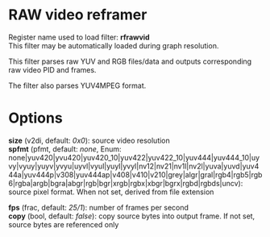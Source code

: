 <!-- automatically generated - do not edit, patch gpac/applications/gpac/gpac.c -->

# RAW video reframer  
  
Register name used to load filter: __rfrawvid__  
This filter may be automatically loaded during graph resolution.  
  
This filter parses raw YUV and RGB files/data and outputs corresponding raw video PID and frames.  
  
The filter also parses YUV4MPEG format.  
  

# Options    
  
<a id="size">__size__</a> (v2di, default: _0x0_): source video resolution  
<a id="spfmt">__spfmt__</a> (pfmt, default: _none_, Enum: none|yuv420|yvu420|yuv420_10|yuv422|yuv422_10|yuv444|yuv444_10|uyvy|vyuy|yuyv|yvyu|uyvl|vyul|yuyl|yvyl|nv12|nv21|nv1l|nv2l|yuva|yuvd|yuv444a|yuv444p|v308|yuv444ap|v408|v410|v210|grey|algr|gral|rgb4|rgb5|rgb6|rgba|argb|bgra|abgr|rgb|bgr|xrgb|rgbx|xbgr|bgrx|rgbd|rgbds|uncv): source pixel format. When not set, derived from file extension  
  
<a id="fps">__fps__</a> (frac, default: _25/1_): number of frames per second  
<a id="copy">__copy__</a> (bool, default: _false_): copy source bytes into output frame. If not set, source bytes are referenced only  
  
